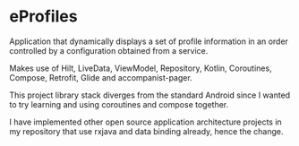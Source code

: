 # eProfiles
Application that dynamically displays a set of profile information in an order controlled by a configuration obtained from a service.

Makes use of Hilt, LiveData, ViewModel, Repository, Kotlin, Coroutines, Compose, Retrofit, Glide and accompanist-pager.

This project library stack diverges from the standard Android since I wanted to try learning and using coroutines and compose together.

I have implemented other open source application architecture projects in my repository that use rxjava and data binding already, hence the change.
